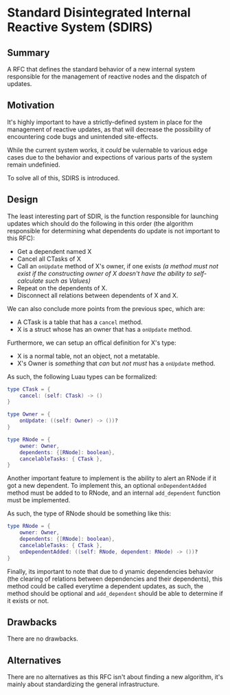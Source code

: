 # Standard Disintegrated Internal Reactive System (SDIRS)
## Summary
A RFC that defines the standard behavior of a new internal system responsible for the management of reactive nodes and the dispatch of updates.

## Motivation
It's highly important to have a strictly-defined system in place for the management of reactive updates, as that will decrease the possibility of encountering code bugs and unintended site-effects.

While the current system works, it *could* be vulernable to various edge cases due to the behavior and expections of various parts of the system remain undefinied.

To solve all of this, SDIRS is introduced.

## Design
The least interesting part of SDIR, is the function responsible for launching updates which should do the following in this order (the algorithm responsible for determining what dependents do update is not important to this RFC):
* Get a dependent named X
* Cancel all CTasks of X
* Call an `onUpdate` method of X's owner, if one exists *(a method must not exist if the constructing owner of X doesn't have the ability to self-calculate such as Values)*
* Repeat on the dependents of X.
* Disconnect all relations between dependents of X and X.

We can also conclude more points from the previous spec, which are:
* A CTask is a table that has a `cancel` method.
* X is a struct whose has an owner that has a `onUpdate` method.

Furthermore, we can setup an offical definition for X's type:
* X is a normal table, not an object, not a metatable.
* X's Owner is *something* that *can* but *not must* has a `onUpdate` method.

As such, the following Luau types can be formalized:
```lua
type CTask = {
    cancel: (self: CTask) -> ()
}

type Owner = {
    onUpdate: ((self: Owner) -> ())?
}

type RNode = {
    owner: Owner,
	dependents: {[RNode]: boolean},
	cancelableTasks: { CTask },
}
```

Another important feature to implement is the ability to alert an RNode if it got a new dependent. To implement this, an optional `onDependentAdded` method must be added to to RNode, and an internal `add_dependent` function must be implemented.

As such, the type of RNode should be something like this:
```lua
type RNode = {
    owner: Owner,
	dependents: {[RNode]: boolean},
	cancelableTasks: { CTask },
    onDependentAdded: ((self: RNode, dependent: RNode) -> ())?
}
```

Finally, its important to note that due to d
ynamic dependencies behavior (the clearing of relations between dependencies and their dependents), this method could be called everytime a dependent updates, as such, the method should be optional and `add_dependent` should be able to determine if it exists or not.

## Drawbacks
There are no drawbacks.

## Alternatives
There are no alternatives as this RFC isn't about finding a new algorithm, it's mainly about standardizing the general infrastructure.